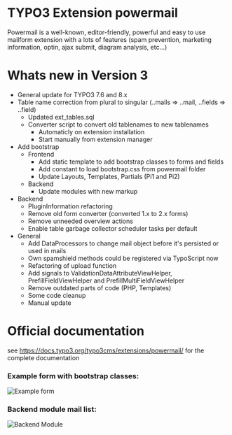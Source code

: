 # TYPO3 Extension powermail

Powermail is a well-known, editor-friendly, powerful
and easy to use mailform extension with a lots of features
(spam prevention, marketing information, optin, ajax submit, diagram analysis, etc...)

# Whats new in Version 3

- General update for TYPO3 7.6 and 8.x
- Table name correction from plural to singular (..mails => ..mail, ..fields => ..field)
  - Updated ext_tables.sql
  - Converter script to convert old tablenames to new tablenames
    - Automaticly on extension installation
    - Start manually from extension manager
- Add bootstrap
  - Frontend
    - Add static template to add bootstrap classes to forms and fields
    - Add constant to load bootstrap.css from powermail folder
    - Update Layouts, Templates, Partials (Pi1 and Pi2)
  - Backend
    - Update modules with new markup
- Backend
  - PluginInformation refactoring
  - Remove old form converter (converted 1.x to 2.x forms)
  - Remove unneeded overview actions
  - Enable table garbage collector scheduler tasks per default
- General
  - Add DataProcessors to change mail object before it's persisted or used in mails
  - Own spamshield methods could be registered via TypoScript now
  - Refactoring of upload function
  - Add signals to ValidationDataAttributeViewHelper, PrefillFieldViewHelper and PrefillMultiFieldViewHelper
  - Remove outdated parts of code (PHP, Templates)
  - Some code cleanup
  - Manual update

# Official documentation

see https://docs.typo3.org/typo3cms/extensions/powermail/ for the complete documentation


### Example form with bootstrap classes:

![Example form](https://box.everhelper.me/attachment/445407/3910b9da-83f9-477d-83b1-f7e21ead9433/262407-KmKJsSfGKDz6bnVO/screen.png "Example Form")


### Backend module mail list:

![Backend Module](https://box.everhelper.me/attachment/445409/3910b9da-83f9-477d-83b1-f7e21ead9433/262407-HFuHtr8E9DoGfJE6/screen.png "Backend Module")
